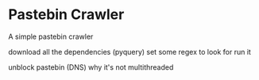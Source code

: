 # Pastebin Crawler
A simple pastebin crawler

download all the dependencies (pyquery)
set some regex to look for
run it

unblock pastebin (DNS)
why it's not multithreaded
